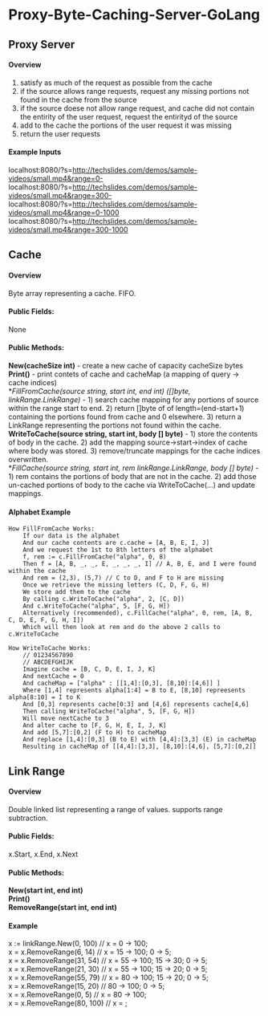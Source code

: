 # Proxy-Byte-Caching-Server-GoLang  

## Proxy Server  
#### Overview  
1) satisfy as much of the request as possible from the cache
2) if the source allows range requests, request any missing portions not found in the cache from the source
3) if the source doese not allow range request, and cache did not contain the entirity of the user request, request the entirityd of the source
4) add to the cache the portions of the user request it was missing
5) return the user requests
#### Example Inputs  
localhost:8080/?s=http://techslides.com/demos/sample-videos/small.mp4&range=0-  
localhost:8080/?s=http://techslides.com/demos/sample-videos/small.mp4&range=300-  
localhost:8080/?s=http://techslides.com/demos/sample-videos/small.mp4&range=0-1000  
localhost:8080/?s=http://techslides.com/demos/sample-videos/small.mp4&range=300-1000  


## Cache  
#### Overview  
Byte array representing a cache. FIFO.
#### Public Fields:  
None
#### Public Methods:  
**New(cacheSize int)**  -  create a new cache of capacity cacheSize bytes  
**Print()**  - print contets of cache and cacheMap (a mapping of query -> cache indices)  
**FillFromCache(source string, start int, end int) ([]byte, *linkRange.LinkRange)**  -  1) search cache mapping for any portions of source within the range start to end. 2) return []byte of of length=(end-start+1) containing the portions found from cache and 0 elsewhere. 3) return a LinkRange representing the portions not found within the cache.  
**WriteToCache(source string, start int, body [] byte)**  -  1) store the contents of body in the cache. 2) add the mapping source->start->index of cache where body was stored. 3) remove/truncate mappings for the cache indices overwritten.  
**FillCache(source string, start int, rem *linkRange.LinkRange, body [] byte)**  -  1) rem contains the portions of body that are not in the cache. 2) add those un-cached portions of body to the cache via WriteToCache(...) and update mappings.  
#### Alphabet Example  
	How FillFromCache Works:                                                                                
		If our data is the alphabet                                                                           
		And our cache contents are c.cache = [A, B, E, I, J]                                                  
		And we request the 1st to 8th letters of the alphabet                                                 
		f, rem := c.FillFromCache("alpha", 0, 8)                                                                       
		Then f = [A, B, _, _, E, _, _, _, I] // A, B, E, and I were found within the cache                    
		And rem = (2,3), (5,7) // C to D, and F to H are missing                                              
		Once we retrieve the missing letters (C, D, F, G, H)                                                  
		We store add them to the cache                                                                        
		By calling c.WriteToCache("alpha", 2, [C, D])                                                                  
		And c.WriteToCache("alpha", 5, [F, G, H])                                                                      
		Alternatively (recommended), c.FillCache("alpha", 0, rem, [A, B, C, D, E, F, G, H, I])                            
		Which will then look at rem and do the above 2 calls to c.WriteToCache                                
	
	How WriteToCache Works:                                                                          
		// 01234567890                                                                                 
		// ABCDEFGHIJK                                                                                 
		Imagine cache = [B, C, D, E, I, J, K]                                                          
		And nextCache = 0                                                                              
		And cacheMap = ["alpha" : [[1,4]:[0,3], [8,10]:[4,6]] ]                                                    
		Where [1,4] represents alpha[1:4] = B to E, [8,10] repreesents alpha[8:10] = I to K            
		And [0,3] represents cache[0:3] and [4,6] represents cache[4,6]                                
		Then calling WriteToCache("alpha", 5, [F, G, H])                                                        
		Will move nextCache to 3                                                                       
		And alter cache to [F, G, H, E, I, J, K]                                                       
		And add [5,7]:[0,2] (F to H) to cacheMap                                                       
		And replace [1,4]:[0,3] (B to E) with [4,4]:[3,3] (E) in cacheMap                              
		Resulting in cacheMap of [[4,4]:[3,3], [8,10]:[4,6], [5,7]:[0,2]]                              


## Link Range  
#### Overview  
Double linked list representing a range of values. supports range subtraction.  
#### Public Fields:  
x.Start, x.End, x.Next  
#### Public Methods:  
**New(start int, end int)**   
**Print()**  
**RemoveRange(start int, end int)**  
#### Example  
x := linkRange.New(0, 100) // x = 0 -> 100;  
x = x.RemoveRange(6, 14)  // x = 15 -> 100; 0 -> 5;  
x = x.RemoveRange(31, 54)  // x = 55 -> 100; 15 -> 30; 0 -> 5;  
x = x.RemoveRange(21, 30)  // x = 55 -> 100; 15 -> 20; 0 -> 5;  
x = x.RemoveRange(55, 79)  // x = 80 -> 100; 15 -> 20; 0 -> 5;  
x = x.RemoveRange(15, 20)  // 80 -> 100; 0 -> 5;  
x = x.RemoveRange(0, 5)  // x = 80 -> 100;  
x = x.RemoveRange(80, 100)  // x = ;  
